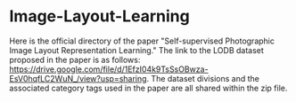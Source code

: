 # Image-Layout-Learning

Here is the official directory of the paper "Self-supervised Photographic Image Layout Representation Learning." 
The link to the LODB dataset proposed in the paper is as follows: https://drive.google.com/file/d/1EfzI04k9TsSsOBwza-EsV0hqfLC2WuN_/view?usp=sharing. 
The dataset divisions and the associated category tags used in the paper are all shared within the zip file.
